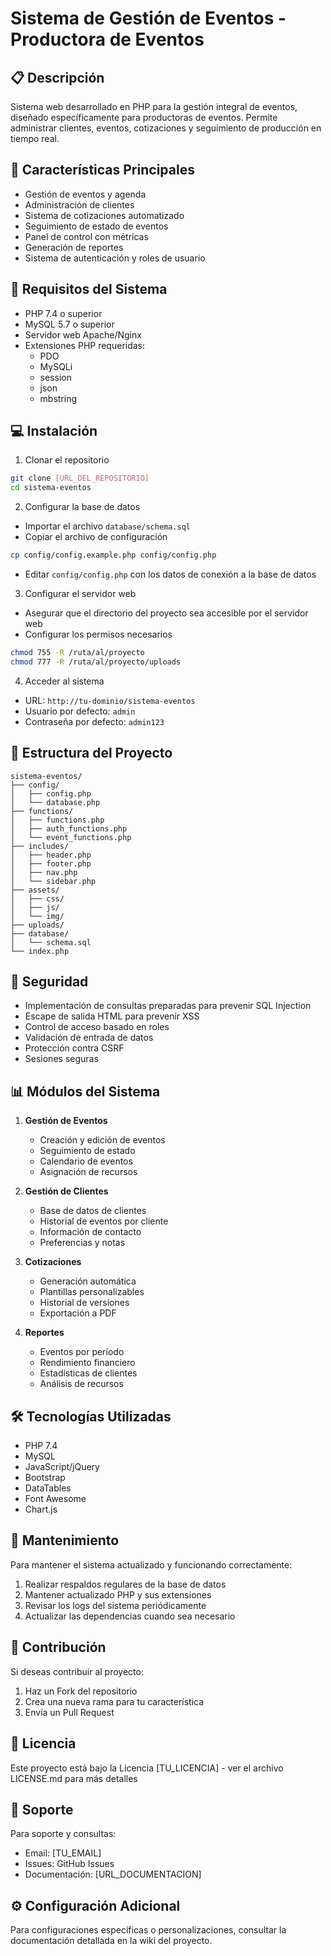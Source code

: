 # Sistema de Gestión de Eventos - Productora de Eventos

## 📋 Descripción
Sistema web desarrollado en PHP para la gestión integral de eventos, diseñado específicamente para productoras de eventos. Permite administrar clientes, eventos, cotizaciones y seguimiento de producción en tiempo real.

## 🚀 Características Principales
- Gestión de eventos y agenda
- Administración de clientes
- Sistema de cotizaciones automatizado
- Seguimiento de estado de eventos
- Panel de control con métricas
- Generación de reportes
- Sistema de autenticación y roles de usuario

## 🔧 Requisitos del Sistema
- PHP 7.4 o superior
- MySQL 5.7 o superior
- Servidor web Apache/Nginx
- Extensiones PHP requeridas:
  - PDO
  - MySQLi
  - session
  - json
  - mbstring

## 💻 Instalación

1. Clonar el repositorio
```bash
git clone [URL_DEL_REPOSITORIO]
cd sistema-eventos
```

2. Configurar la base de datos
- Importar el archivo `database/schema.sql`
- Copiar el archivo de configuración
```bash
cp config/config.example.php config/config.php
```
- Editar `config/config.php` con los datos de conexión a la base de datos

3. Configurar el servidor web
- Asegurar que el directorio del proyecto sea accesible por el servidor web
- Configurar los permisos necesarios
```bash
chmod 755 -R /ruta/al/proyecto
chmod 777 -R /ruta/al/proyecto/uploads
```

4. Acceder al sistema
- URL: `http://tu-dominio/sistema-eventos`
- Usuario por defecto: `admin`
- Contraseña por defecto: `admin123`

## 📁 Estructura del Proyecto
```
sistema-eventos/
├── config/
│   ├── config.php
│   └── database.php
├── functions/
│   ├── functions.php
│   ├── auth_functions.php
│   └── event_functions.php
├── includes/
│   ├── header.php
│   ├── footer.php
│   ├── nav.php
│   └── sidebar.php
├── assets/
│   ├── css/
│   ├── js/
│   └── img/
├── uploads/
├── database/
│   └── schema.sql
└── index.php
```

## 🔐 Seguridad
- Implementación de consultas preparadas para prevenir SQL Injection
- Escape de salida HTML para prevenir XSS
- Control de acceso basado en roles
- Validación de entrada de datos
- Protección contra CSRF
- Sesiones seguras

## 📊 Módulos del Sistema
1. **Gestión de Eventos**
   - Creación y edición de eventos
   - Seguimiento de estado
   - Calendario de eventos
   - Asignación de recursos

2. **Gestión de Clientes**
   - Base de datos de clientes
   - Historial de eventos por cliente
   - Información de contacto
   - Preferencias y notas

3. **Cotizaciones**
   - Generación automática
   - Plantillas personalizables
   - Historial de versiones
   - Exportación a PDF

4. **Reportes**
   - Eventos por período
   - Rendimiento financiero
   - Estadísticas de clientes
   - Análisis de recursos

## 🛠️ Tecnologías Utilizadas
- PHP 7.4
- MySQL
- JavaScript/jQuery
- Bootstrap
- DataTables
- Font Awesome
- Chart.js

## 📝 Mantenimiento
Para mantener el sistema actualizado y funcionando correctamente:
1. Realizar respaldos regulares de la base de datos
2. Mantener actualizado PHP y sus extensiones
3. Revisar los logs del sistema periódicamente
4. Actualizar las dependencias cuando sea necesario

## 🤝 Contribución
Si deseas contribuir al proyecto:
1. Haz un Fork del repositorio
2. Crea una nueva rama para tu característica
3. Envía un Pull Request

## 📄 Licencia
Este proyecto está bajo la Licencia [TU_LICENCIA] - ver el archivo LICENSE.md para más detalles

## 👥 Soporte
Para soporte y consultas:
- Email: [TU_EMAIL]
- Issues: GitHub Issues
- Documentación: [URL_DOCUMENTACION]

## ⚙️ Configuración Adicional
Para configuraciones específicas o personalizaciones, consultar la documentación detallada en la wiki del proyecto.
